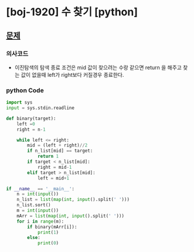 # [boj-1920] 수 찾기 [python] 

## [문제](https://www.acmicpc.net/problem/1920) 

### 의사코드 
- 이진탐색의 탐색 종료 조건은 mid 값이 찾으려는 수랑 같으면 return 을 해주고 찾는 값이 없을때 left가 right보다 커질경우 종료한다.


### python Code
```py
import sys
input = sys.stdin.readline

def binary(target):
    left =0
    right = n-1

    while left <= right:
        mid = (left + right)//2
        if n_list[mid] == target:
            return 1
        if target < n_list[mid]:
            right = mid-1
        elif target > n_list[mid]:
            left = mid+1

if __name__ == '__main__':
    n = int(input())
    n_list = list(map(int, input().split(' ')))
    n_list.sort()
    m = int(input())
    mArr = list(map(int, input().split(' ')))
    for i in range(m):
        if binary(mArr[i]):
            print(1)
        else:
            print(0)
```